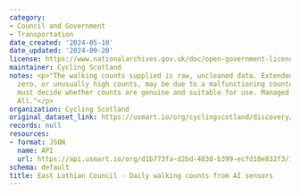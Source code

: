 ```yaml
---
category:
- Council and Government
- Transportation
date_created: '2024-05-10'
date_updated: '2024-09-20'
license: https://www.nationalarchives.gov.uk/doc/open-government-licence/version/3/
maintainer: Cycling Scotland
notes: <p>"The walking counts supplied is raw, uncleaned data. Extended counts of
  zero, or unusually high counts, may be due to a malfunctioning counter. Data consumers
  must decide whether counts are genuine and suitable for use. Managed by Paths for
  All."</p>
organization: Cycling Scotland
original_dataset_link: https://usmart.io/org/cyclingscotland/discovery/discovery-view-detail/1631a34c-01ab-4f9a-8caa-4977b9f55552
records: null
resources:
- format: JSON
  name: API
  url: https://api.usmart.io/org/d1b773fa-d2bd-4830-b399-ecfd18e832f3/1eedaa1f-42ff-431b-9821-52a201e5bf85/1/urql
schema: default
title: East Lothian Council - Daily walking counts from AI sensors
---
```

